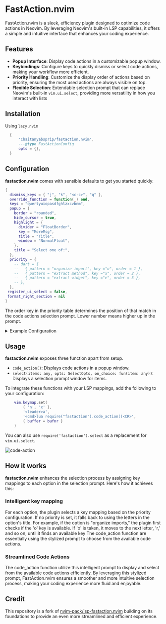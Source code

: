 # FastAction.nvim

FastAction.nvim is a sleek, efficiency plugin designed to optimize code actions
in Neovim. By leveraging Neovim's built-in LSP capabilities, it offers a simple
and intuitive interface that enhances your coding experience.

## Features

- **Popup Interface**: Display code actions in a customizable popup window.
- **Keybindings**: Configure keys to quickly dismiss or select code actions,
  making your workflow more efficient.
- **Priority Handling**: Customize the display order of actions based on
  priority, ensuring the most used actions are always visible on top.
- **Flexible Selection**: Extendable selection prompt that can replace Neovim's
  built-in `vim.ui.select`, providing more versatility in how you
  interact with lists

## Installation

Using `lazy.nvim`

```lua
  {
      'Chaitanyabsprip/fastaction.nvim',
      ---@type FastActionConfig
      opts = {},
  }
```

## Configuration

**fastaction.nvim** comes with sensible defaults to get you started quickly:

```lua
{
  dismiss_keys = { "j", "k", "<c-c>", "q" },
  override_function = function(_) end,
  keys = "qwertyuiopasdfghlzxcvbnm",
  popup = {
    border = "rounded",
    hide_cursor = true,
    highlight = {
      divider = "FloatBorder",
      key = "MoreMsg",
      title = "Title",
      window = "NormalFloat",
    },
    title = "Select one of:",
  },
  priority = {
    -- dart = {
    --   { pattern = "organize import", key ="o", order = 1 },
    --   { pattern = "extract method", key ="x", order = 2 },
    --   { pattern = "extract widget", key ="e", order = 3 },
    -- },
  },
 register_ui_select = false,
 format_right_section = nil
}
```

The order key in the priority table determines the position of that
match in the code actions selection prompt. Lower number means higher up
in the prompt.

<details>
<summary>Example Configuration</summary>

```lua
{
  dismiss_keys = { "j", "k", "<c-c>", "q" },
  override_function = function(params) -- to retain built-in style keymaps
      params.invalid_keys[#params.invalid_keys + 1] = tostring(#params.invalid_keys + 1)
      return { key = tostring(#params.invalid_keys), order = 0 }
  end,
  keys = "asdfghlzxcvbnm",
  popup = {
    border = "rounded",
    hide_cursor = true,
    highlight = {
      divider = "FloatBorder",
      key = "MoreMsg",
      title = "Title",
      window = "NormalFloat",
    },
    title = "Select one of:",
  },
  priority = {
    dart = {
      { pattern = "organize import", key ="o", order = 1 },
      { pattern = "extract method", key ="x", order = 2 },
      { pattern = "extract widget", key ="e", order = 3 },
    },
    typescript = {
      { pattern = 'to existing import declaration', key = 'a', order = 2 },
      { pattern = 'from module', key = 'i', order = 1 },
    }
  }
}
```

</details>

## Usage

**fastaction.nvim** exposes three function apart from setup.

- `code_action()`: Displays code actions in a popup window.
- `select(items: any, opts: SelectOpts, on_choice: fun(item: any))`: Displays a
  selection prompt window for items.

To integrate these functions with your LSP mappings, add the following
to your configuration:

```lua
    vim.keymap.set(
        { 'n', 'x' },
        '<leader>a',
        '<cmd>lua require("fastaction").code_action()<CR>',
        { buffer = bufnr }
    )
```

You can also use `require('fastaction').select` as a replacement for `vim.ui.select`.

![code-action](https://github.com/user-attachments/assets/18aadd07-73fe-4d62-885e-b5e4d3a4bfc4)

## How it works

**fastaction.nvim** enhances the selection process by assigning key mappings to each
option in the selection prompt. Here's how it achieves this:

### Intelligent key mapping

For each option, the plugin selects a key mapping based on the priority
configuration. If no priority is set, it falls back to using the letters
in the option's title. For example, if the option is "organize imports,"
the plugin first checks if the 'o' key is available. If 'o' is taken, it
moves to the next letter, 'r,' and so on, until it finds an available
key The code_action function are essentially using the stylized prompt
to choose from the available code actions.

### Streamlined Code Actions

The code_action function utilize this intelligent prompt to display and
select from the available code actions efficiently. By leveraging this
stylized prompt, FastAction.nvim ensures a smoother and more intuitive
selection process, making your coding experience more fluid and
enjoyable.

## Credit

This repository is a fork of
[nvim-pack/lsp-fastaction.nvim](https://github.com/nvim-pack/lsp-fastaction.nvim)
building on its foundations to provide an even more streamlined and efficient experience.
